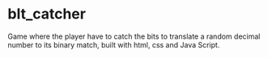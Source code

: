 # blt_catcher


Game where the player have to catch the bits to translate a random decimal number to its binary match, built with html, css and Java Script.
